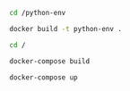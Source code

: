 
```sh
cd /python-env
```

```sh
docker build -t python-env .
```

```sh
cd /
```

```sh
docker-compose build
```

```sh
docker-compose up
```
